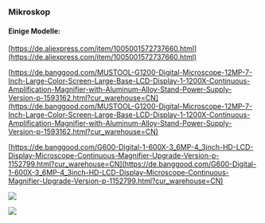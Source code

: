 ### Mikroskop

#### Einige Modelle:

[https://de.aliexpress.com/item/1005001572737660.html](https://de.aliexpress.com/item/1005001572737660.html)

[https://de.banggood.com/MUSTOOL-G1200-Digital-Microscope-12MP-7-Inch-Large-Color-Screen-Large-Base-LCD-Display-1-1200X-Continuous-Amplification-Magnifier-with-Aluminum-Alloy-Stand-Power-Supply-Version-p-1593162.html?cur_warehouse=CN](https://de.banggood.com/MUSTOOL-G1200-Digital-Microscope-12MP-7-Inch-Large-Color-Screen-Large-Base-LCD-Display-1-1200X-Continuous-Amplification-Magnifier-with-Aluminum-Alloy-Stand-Power-Supply-Version-p-1593162.html?cur_warehouse=CN)

[https://de.banggood.com/G600-Digital-1-600X-3_6MP-4_3inch-HD-LCD-Display-Microscope-Continuous-Magnifier-Upgrade-Version-p-1152799.html?cur_warehouse=CN](https://de.banggood.com/G600-Digital-1-600X-3_6MP-4_3inch-HD-LCD-Display-Microscope-Continuous-Magnifier-Upgrade-Version-p-1152799.html?cur_warehouse=CN)

![](https://user-images.githubusercontent.com/69573151/203067979-50713f8e-764a-4031-b285-c018fdd45324.jpg)

![](https://user-images.githubusercontent.com/69573151/203069130-7608de95-40f9-48e1-9da6-c607b48d1923.jpg)
